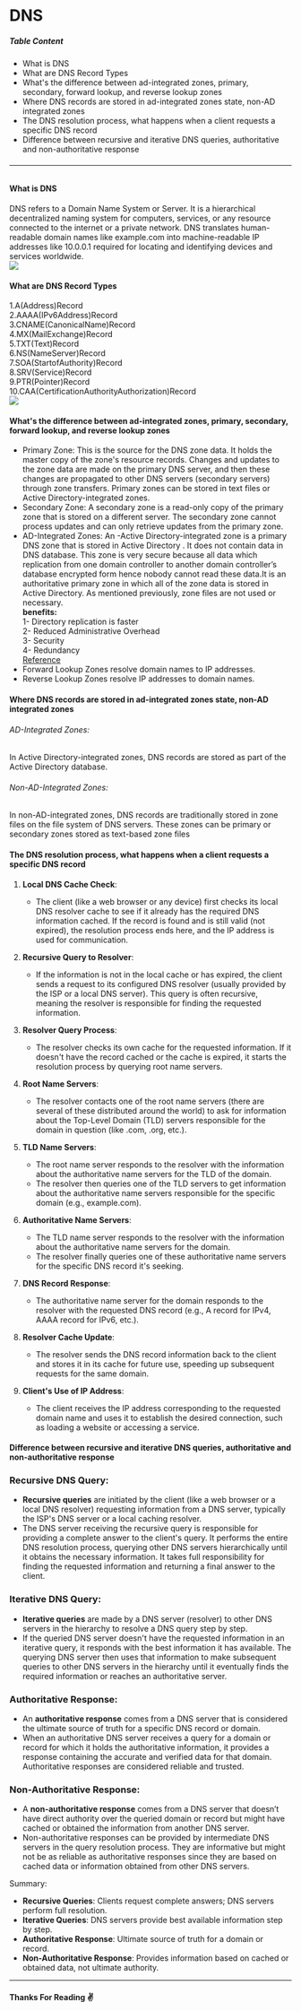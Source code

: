 # DNS
##### Table Content
- What is DNS
- What are DNS Record Types
- What's the difference between ad-integrated zones, primary, secondary, forward lookup, and reverse lookup zones
- Where DNS records are stored in ad-integrated zones state, non-AD integrated zones
- The DNS resolution process, what happens when a client requests a specific DNS record
- Difference between recursive and iterative DNS queries, authoritative and non-authoritative response
###### <hr>
#### What is DNS
DNS refers to a Domain Name System or Server. It is a hierarchical decentralized naming system for computers, 
services, or any resource connected to the internet or a private network. DNS translates human-readable domain names 
like example.com into machine-readable IP addresses like 10.0.0.1 required for locating 
and identifying devices and services worldwide.<br>
<img src=https://raw.githubusercontent.com/0xDigimon/GBG-Security-Intern/main/DNS_Report/dns-root-server.webp>
#### What are DNS Record Types
1.A(Address)Record<br>
2.AAAA(IPv6Address)Record<br>
3.CNAME(CanonicalName)Record<br>
4.MX(MailExchange)Record<br>
5.TXT(Text)Record<br>
6.NS(NameServer)Record<br>
7.SOA(StartofAuthority)Record<br>
8.SRV(Service)Record<br>
9.PTR(Pointer)Record<br>
10.CAA(CertificationAuthorityAuthorization)Record<br>
<img src=https://github.com/0xDigimon/GBG-Security-Intern/blob/main/DNS_Report/dnsrecord.png>
#### What's the difference between ad-integrated zones, primary, secondary, forward lookup, and reverse lookup zones
- Primary Zone: This is the source for the DNS zone data. It holds the master copy of the zone's resource records. Changes and updates to the zone data are made on the primary DNS server, and then these changes are propagated to other DNS servers (secondary servers) through zone transfers. Primary zones can be stored in text files or Active Directory-integrated zones.
- Secondary Zone: A secondary zone is a read-only copy of the primary zone that is stored on a different server. The secondary zone cannot process updates and can only retrieve updates from the primary zone. 
- AD-Integrated Zones: An -Active Directory-integrated zone is a primary DNS zone that is stored in Active Directory . It does not contain data in DNS database. This zone is very secure because all data which replication from one domain controller to another domain controller’s database encrypted form hence nobody cannot read these data.It is an authoritative primary zone in which all of the zone data is stored in Active Directory. As mentioned previously, zone files are not used or necessary.
<br>**benefits:**<br>
1- Directory replication is faster<br>
2- Reduced Administrative Overhead<br>
3- Security<br>
4- Redundancy
<br> <a href="https://windowstechno.com/what-is-ad-integrated-dns/" target="_blank">Reference</a><br>
- Forward Lookup Zones resolve domain names to IP addresses.
- Reverse Lookup Zones resolve IP addresses to domain names.
#### Where DNS records are stored in ad-integrated zones state, non-AD integrated zones
###### AD-Integrated Zones:
In Active Directory-integrated zones, DNS records are stored as part of the Active Directory database.
###### Non-AD-Integrated Zones:
In non-AD-integrated zones, DNS records are traditionally stored in zone files on the file system of DNS servers. These zones can be primary or secondary zones stored as text-based zone files
#### The DNS resolution process, what happens when a client requests a specific DNS record
1. **Local DNS Cache Check**:
   - The client (like a web browser or any device) first checks its local DNS resolver cache to see if it already has the required DNS information cached. If the record is found and is still valid (not expired), the resolution process ends here, and the IP address is used for communication.

2. **Recursive Query to Resolver**:
   - If the information is not in the local cache or has expired, the client sends a request to its configured DNS resolver (usually provided by the ISP or a local DNS server). This query is often recursive, meaning the resolver is responsible for finding the requested information.

3. **Resolver Query Process**:
   - The resolver checks its own cache for the requested information. If it doesn't have the record cached or the cache is expired, it starts the resolution process by querying root name servers.

4. **Root Name Servers**:
   - The resolver contacts one of the root name servers (there are several of these distributed around the world) to ask for information about the Top-Level Domain (TLD) servers responsible for the domain in question (like .com, .org, etc.).

5. **TLD Name Servers**:
   - The root name server responds to the resolver with the information about the authoritative name servers for the TLD of the domain.
   - The resolver then queries one of the TLD servers to get information about the authoritative name servers responsible for the specific domain (e.g., example.com).

6. **Authoritative Name Servers**:
   - The TLD name server responds to the resolver with the information about the authoritative name servers for the domain.
   - The resolver finally queries one of these authoritative name servers for the specific DNS record it's seeking.

7. **DNS Record Response**:
   - The authoritative name server for the domain responds to the resolver with the requested DNS record (e.g., A record for IPv4, AAAA record for IPv6, etc.).

8. **Resolver Cache Update**:
   - The resolver sends the DNS record information back to the client and stores it in its cache for future use, speeding up subsequent requests for the same domain.

9. **Client's Use of IP Address**:
   - The client receives the IP address corresponding to the requested domain name and uses it to establish the desired connection, such as loading a website or accessing a service.

#### Difference between recursive and iterative DNS queries, authoritative and non-authoritative response
### Recursive DNS Query:
- **Recursive queries** are initiated by the client (like a web browser or a local DNS resolver) requesting information from a DNS server, typically the ISP's DNS server or a local caching resolver.
- The DNS server receiving the recursive query is responsible for providing a complete answer to the client's query. It performs the entire DNS resolution process, querying other DNS servers hierarchically until it obtains the necessary information. It takes full responsibility for finding the requested information and returning a final answer to the client.

### Iterative DNS Query:
- **Iterative queries** are made by a DNS server (resolver) to other DNS servers in the hierarchy to resolve a DNS query step by step.
- If the queried DNS server doesn't have the requested information in an iterative query, it responds with the best information it has available. The querying DNS server then uses that information to make subsequent queries to other DNS servers in the hierarchy until it eventually finds the required information or reaches an authoritative server.

### Authoritative Response:
- An **authoritative response** comes from a DNS server that is considered the ultimate source of truth for a specific DNS record or domain.
- When an authoritative DNS server receives a query for a domain or record for which it holds the authoritative information, it provides a response containing the accurate and verified data for that domain. Authoritative responses are considered reliable and trusted.

### Non-Authoritative Response:
- A **non-authoritative response** comes from a DNS server that doesn’t have direct authority over the queried domain or record but might have cached or obtained the information from another DNS server.
- Non-authoritative responses can be provided by intermediate DNS servers in the query resolution process. They are informative but might not be as reliable as authoritative responses since they are based on cached data or information obtained from other DNS servers.

Summary:
- **Recursive Queries**: Clients request complete answers; DNS servers perform full resolution.
- **Iterative Queries**: DNS servers provide best available information step by step.
- **Authoritative Response**: Ultimate source of truth for a domain or record.
- **Non-Authoritative Response**: Provides information based on cached or obtained data, not ultimate authority.

<hr>

#### Thanks For Reading ✌️
